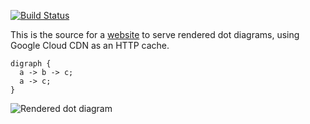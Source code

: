[![Build Status](https://travis-ci.org/atn34/dot-as-a-service.svg?branch=master)](https://travis-ci.org/atn34/dot-as-a-service)

This is the source for a [website](https://dot-as-a-service.com) to serve rendered dot diagrams, using Google
Cloud CDN as an HTTP cache.

```
digraph {
  a -> b -> c;
  a -> c;
}
```

![Rendered dot diagram](https://dot-as-a-service.com/o/svg/eJxLyUwvSizIUKhWSFTQtVNIAhHJ1hAOkK4FAJ1zCLk=)
